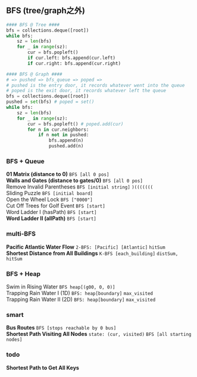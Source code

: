 ## BFS (tree/graph之外)

``` python
#### BFS @ Tree ####
bfs = collections.deque([root])
while bfs:
    sz = len(bfs)
    for _ in range(sz):
        cur = bfs.popleft()
        if cur.left: bfs.append(cur.left)
        if cur.right: bfs.append(cur.right)

#### BFS @ Graph ####
# => pushed => bfs_queue => poped =>
# pushed is the entry door, it records whatever went into the queue
# poped is the exit door, it records whatever left the queue
bfs = collections.deque([root])
pushed = set(bfs) # poped = set()
while bfs:
    sz = len(bfs)
    for _ in range(sz):
        cur = bfs.popleft() # poped.add(cur)
        for n in cur.neighbors:
	        if n not in pushed: 
	            bfs.append(n)
	            pushed.add(n)
```



### BFS + Queue
**01 Matrix (distance to 0)** `BFS [all 0 pos]`   
**Walls and Gates (distance to gates/0)** `BFS [all 0 pos]`   
Remove Invalid Parentheses `BFS [initial string]` `)(((((((`   
Sliding Puzzle `BFS [initial board]`    
Open the Wheel Lock `BFS ["0000"]`  
Cut Off Trees for Golf Event `BFS [start]`   
Word Ladder I (hasPath)  `BFS [start]`    
**Word Ladder II (allPath)**  `BFS [start]`    

### multi-BFS
**Pacific Atlantic Water Flow** `2-BFS: [Pacific] [Atlantic]` `hitSum`   
**Shortest Distance from All Buildings** `K-BFS [each_building]` `distSum, hitSum`    

### BFS + Heap
Swim in Rising Water  `BFS heap[(g00, 0, 0)]`    
Trapping Rain Water I (1D) `BFS: heap[boundary]` `max_visited`       
Trapping Rain Water II (2D) `BFS: heap[boundary]` `max_visited`        

### smart 
**Bus Routes** `BFS [stops reachable by 0 bus]`     
**Shortest Path Visiting All Nodes**   `state: (cur, visited)` `BFS [all starting nodes]`    

### todo

**Shortest Path to Get All Keys**       

